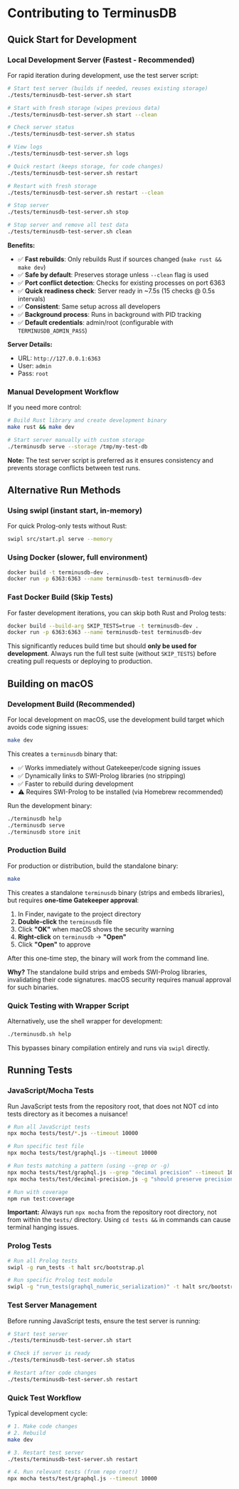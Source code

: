 
# Contributing to TerminusDB

## Quick Start for Development

### Local Development Server (Fastest - Recommended)

For rapid iteration during development, use the test server script:

```bash
# Start test server (builds if needed, reuses existing storage)
./tests/terminusdb-test-server.sh start

# Start with fresh storage (wipes previous data)
./tests/terminusdb-test-server.sh start --clean

# Check server status
./tests/terminusdb-test-server.sh status

# View logs
./tests/terminusdb-test-server.sh logs

# Quick restart (keeps storage, for code changes)
./tests/terminusdb-test-server.sh restart

# Restart with fresh storage
./tests/terminusdb-test-server.sh restart --clean

# Stop server
./tests/terminusdb-test-server.sh stop

# Stop server and remove all test data
./tests/terminusdb-test-server.sh clean
```

**Benefits:**
- ✅ **Fast rebuilds**: Only rebuilds Rust if sources changed (`make rust && make dev`)
- ✅ **Safe by default**: Preserves storage unless `--clean` flag is used
- ✅ **Port conflict detection**: Checks for existing processes on port 6363
- ✅ **Quick readiness check**: Server ready in ~7.5s (15 checks @ 0.5s intervals)
- ✅ **Consistent**: Same setup across all developers
- ✅ **Background process**: Runs in background with PID tracking
- ✅ **Default credentials**: admin/root (configurable with `TERMINUSDB_ADMIN_PASS`)

**Server Details:**
- URL: `http://127.0.0.1:6363`
- User: `admin`
- Pass: `root`

### Manual Development Workflow

If you need more control:

```bash
# Build Rust library and create development binary
make rust && make dev

# Start server manually with custom storage
./terminusdb serve --storage /tmp/my-test-db
```

**Note:** The test server script is preferred as it ensures consistency and prevents storage conflicts between test runs.

## Alternative Run Methods

### Using swipl (instant start, in-memory)

For quick Prolog-only tests without Rust:

```bash
swipl src/start.pl serve --memory
```

### Using Docker (slower, full environment)

```bash
docker build -t terminusdb-dev .
docker run -p 6363:6363 --name terminusdb-test terminusdb-dev
```

### Fast Docker Build (Skip Tests)

For faster development iterations, you can skip both Rust and Prolog tests:

```bash
docker build --build-arg SKIP_TESTS=true -t terminusdb-dev .
docker run -p 6363:6363 --name terminusdb-test terminusdb-dev
```

This significantly reduces build time but should **only be used for development**. Always run the full test suite (without `SKIP_TESTS`) before creating pull requests or deploying to production.

## Building on macOS

### Development Build (Recommended)

For local development on macOS, use the development build target which avoids code signing issues:

```bash
make dev
```

This creates a `terminusdb` binary that:
- ✅ Works immediately without Gatekeeper/code signing issues
- ✅ Dynamically links to SWI-Prolog libraries (no stripping)
- ✅ Faster to rebuild during development
- ⚠️  Requires SWI-Prolog to be installed (via Homebrew recommended)

Run the development binary:

```bash
./terminusdb help
./terminusdb serve
./terminusdb store init
```

### Production Build

For production or distribution, build the standalone binary:

```bash
make
```

This creates a standalone `terminusdb` binary (strips and embeds libraries), but requires **one-time Gatekeeper approval**:

1. In Finder, navigate to the project directory
2. **Double-click** the `terminusdb` file
3. Click **"OK"** when macOS shows the security warning
4. **Right-click** on `terminusdb` → **"Open"**
5. Click **"Open"** to approve

After this one-time step, the binary will work from the command line.

**Why?** The standalone build strips and embeds SWI-Prolog libraries, invalidating their code signatures. macOS security requires manual approval for such binaries.

### Quick Testing with Wrapper Script

Alternatively, use the shell wrapper for development:

```bash
./terminusdb.sh help
```

This bypasses binary compilation entirely and runs via `swipl` directly.

## Running Tests

### JavaScript/Mocha Tests

Run JavaScript tests from the repository root, that does not NOT cd into tests directory as it becomes a nuisance!

```bash
# Run all JavaScript tests
npx mocha tests/test/*.js --timeout 10000

# Run specific test file
npx mocha tests/test/graphql.js --timeout 10000

# Run tests matching a pattern (using --grep or -g)
npx mocha tests/test/graphql.js --grep "decimal precision" --timeout 10000
npx mocha tests/test/decimal-precision.js -g "should preserve precision when inserting via WOQL InsertDocument" --timeout 10000

# Run with coverage
npm run test:coverage
```

**Important:** Always run `npx mocha` from the repository root directory, not from within the `tests/` directory. Using `cd tests &&` in commands can cause terminal hanging issues.

### Prolog Tests

```bash
# Run all Prolog tests
swipl -g run_tests -t halt src/bootstrap.pl

# Run specific Prolog test module
swipl -g "run_tests(graphql_numeric_serialization)" -t halt src/bootstrap.pl
```

### Test Server Management

Before running JavaScript tests, ensure the test server is running:

```bash
# Start test server
./tests/terminusdb-test-server.sh start

# Check if server is ready
./tests/terminusdb-test-server.sh status

# Restart after code changes
./tests/terminusdb-test-server.sh restart
```

### Quick Test Workflow

Typical development cycle:

```bash
# 1. Make code changes
# 2. Rebuild
make dev

# 3. Restart test server
./tests/terminusdb-test-server.sh restart

# 4. Run relevant tests (from repo root!)
npx mocha tests/test/graphql.js --timeout 10000
```
